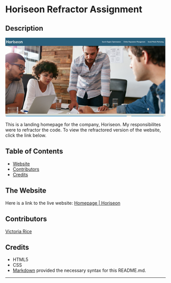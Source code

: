 # Horiseon Refractor Assignment 

## Description 
![alt text](./assets/images/Homepage-img.png)

This is a landing homepage for the company, Horiseon. My responsibilites were to refractor the code.
To view the refractored version of the website, click the link below.



## Table of Contents 
* [Website](#website)
* [Contributors](#contributors)
* [Credits](#credits)

## The Website
Here is a link to the live website:
[Homepage | Horiseon](https://vtori37.github.io/Ch1_HTML_CSS_GIT/)


## Contributors
[Victoria Rice](https://github.com/vtori37)

## Credits
* HTML5
* CSS 
* [Markdown](https://www.markdownguide.org/basic-syntax/) provided the necessary syntax for this README.md.
--- 



